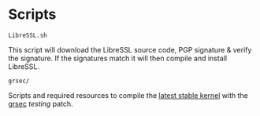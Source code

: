 # Scripts

`LibreSSL.sh`

This script will download the LibreSSL source code, PGP signature & verify the signature. If the signatures match it will then compile and install LibreSSL.

`grsec/`

Scripts and required resources to compile the [latest stable kernel](https://kernel.org/) with the [grsec](https://grsecurity.net/) *testing* patch.
